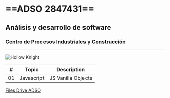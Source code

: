# ==ADSO 2847431==
## Análisis y desarrollo de software
### Centro de Procesos Industriales y Construcción

---

![Hollow Knight](https://tinyurl.com/53z57anx)

| #  | Topic      | Description          |
|----|---------   |----------------------|
| 01 | Javascript | JS Vanilla Objects   |

[Files Drive ADSO](https://tinyurl.com/4657t2vw)
